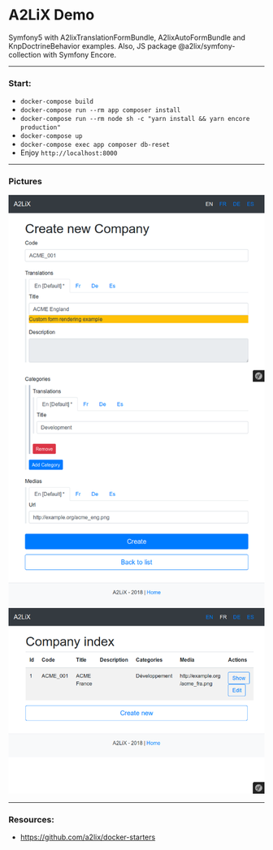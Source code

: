 # A2LiX Demo

Symfony5 with A2lixTranslationFormBundle, A2lixAutoFormBundle and KnpDoctrineBehavior examples.
Also, JS package @a2lix/symfony-collection with Symfony Encore.

---

### Start:

- ```docker-compose build```
- ```docker-compose run --rm app composer install```
- ```docker-compose run --rm node sh -c "yarn install && yarn encore production"```
- ```docker-compose up```
- ```docker-compose exec app composer db-reset```
- Enjoy ```http://localhost:8000```

---

### Pictures

![Pic1](pic1.png?raw=true "Pic1")
![Pic2](pic2.png?raw=true "Pic2")

---

### Resources:

-  https://github.com/a2lix/docker-starters
